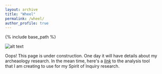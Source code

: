 ```yaml
---
layout: archive
title: "Wheel"
permalink: /wheel/
author_profile: true
---
```



{% include base_path %}

![alt text][construction]

Oops! This page is under construction. One day it will have details about my archeaology research.
In the mean time, here's a *[link](https://brandonneth.github.io/wheelvis)* to the analysis tool that I am creating to use for my Spirit of Inquiry research.


[construction]: http://rs364.pbsrc.com/albums/oo83/fruitsnax/pikachu/pikachu_under_construction.gif~c200
